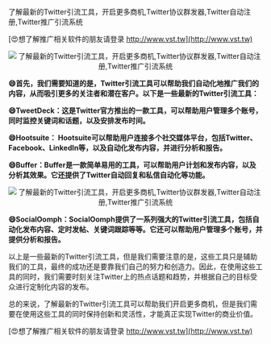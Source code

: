 了解最新的Twitter引流工具，开启更多商机,Twitter协议群发器,Twitter自动注册,Twitter推广引流系统

[😍想了解推广相关软件的朋友请登录 http://www.vst.tw](http://www.vst.tw)

 <center><img src="https://vst.tw/MP4/tuiguang/png/5.png" alt="了解最新的Twitter引流工具，开启更多商机,Twitter协议群发器,Twitter自动注册,Twitter推广引流系统"></center>

**😄首先，我们需要知道的是，Twitter引流工具可以帮助我们自动化地推广我们的内容，从而吸引更多的关注者和潜在客户。以下是一些最新的Twitter引流工具：**

**😄TweetDeck：这是Twitter官方推出的一款工具，可以帮助用户管理多个账号，同时监控关键词和话题，以及安排发布时间。**

**😄Hootsuite： Hootsuite可以帮助用户连接多个社交媒体平台，包括Twitter、Facebook、LinkedIn等，以及自动化发布内容，并进行分析和报告。**

**😄Buffer：Buffer是一款简单易用的工具，可以帮助用户计划和发布内容，以及分析其效果。它还提供了Twitter自动回复和私信自动化等功能。**

 <center><img src="https://vst.tw/MP4/tuiguang/png/0.png" alt="了解最新的Twitter引流工具，开启更多商机,Twitter协议群发器,Twitter自动注册,Twitter推广引流系统"></center>

**😄SocialOomph：SocialOomph提供了一系列强大的Twitter引流工具，包括自动化发布内容、定时发帖、关键词跟踪等等。它还可以帮助用户管理多个账号，并提供分析和报告。**

以上是一些最新的Twitter引流工具，但是我们需要注意的是，这些工具只是辅助我们的工具，最终的成功还是要靠我们自己的努力和创造力。因此，在使用这些工具的同时，我们需要时刻关注Twitter上的热点话题和趋势，并根据自己的目标受众进行定制化内容的发布。

总的来说，了解最新的Twitter引流工具可以帮助我们开启更多商机，但是我们需要在使用这些工具的同时保持创新和灵活性，才能真正实现Twitter的商业价值。

[😍想了解推广相关软件的朋友请登录 http://www.vst.tw](http://www.vst.tw)



